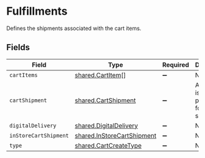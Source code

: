 # Fulfillments

Defines the shipments associated with the cart items.


## Fields

| Field                                                                           | Type                                                                            | Required                                                                        | Description                                                                     |
| ------------------------------------------------------------------------------- | ------------------------------------------------------------------------------- | ------------------------------------------------------------------------------- | ------------------------------------------------------------------------------- |
| `cartItems`                                                                     | [shared.CartItem](../../../sdk/models/shared/cartitem.md)[]                     | :heavy_minus_sign:                                                              | N/A                                                                             |
| `cartShipment`                                                                  | [shared.CartShipment](../../../sdk/models/shared/cartshipment.md)               | :heavy_minus_sign:                                                              | A cart that is being prepared for shipment                                      |
| `digitalDelivery`                                                               | [shared.DigitalDelivery](../../../sdk/models/shared/digitaldelivery.md)         | :heavy_minus_sign:                                                              | N/A                                                                             |
| `inStoreCartShipment`                                                           | [shared.InStoreCartShipment](../../../sdk/models/shared/instorecartshipment.md) | :heavy_minus_sign:                                                              | N/A                                                                             |
| `type`                                                                          | [shared.CartCreateType](../../../sdk/models/shared/cartcreatetype.md)           | :heavy_minus_sign:                                                              | N/A                                                                             |